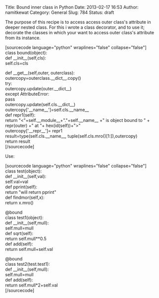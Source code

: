 Title: Bound inner class in Python
Date: 2013-02-17 16:53
Author: namitkewat
Category: General
Slug: 784
Status: draft

The purpose of this recipe is to access access outer class's attribute
in deeper nested class. For this i wrote a class decorator, and to use
it; decorate the classes in which your want to access outer class's
attribute from its instance.

[sourcecode language="python" wraplines="false" collapse="false"]  
class bound(object):  
def \_\_init\_\_(self,cls):  
self.cls=cls

def \_\_get\_\_(self,outer, outerclass):  
outercopy=outerclass.\_\_dict\_\_.copy()  
try:  
outercopy.update(outer.\_\_dict\_\_)  
except AttributeError:  
pass  
outercopy.update(self.cls.\_\_dict\_\_)  
outercopy['\_\_name\_\_']=self.cls.\_\_name\_\_  
def repr1(self):  
return "\<"+self.\_\_module\_\_+"."+self.\_\_name\_\_ +" is object
bound to " + repr(outer) +" at "+ hex(id(self))+"\>"  
outercopy['\_\_repr\_\_']= repr1  
result=type(self.cls.\_\_name\_\_,
tuple(self.cls.mro()[1:]),outercopy)  
return result  
[/sourcecode]

Use:

[sourcecode language="python" wraplines="false" collapse="false"]  
class test(object):  
def \_\_init\_\_(self,val):  
self.val=val  
def pprint(self):  
return "will return pprint"  
def findmor(self,x):  
return x.mro()

@bound  
class test1(object):  
def \_\_init\_\_(self,mull):  
self.mull=mull  
def sqrt(self):  
return self.mull\*\*0.5  
def add(self):  
return self.mull+self.val

@bound  
class test2(test.test1):  
def \_\_init\_\_(self,mull):  
self.mull=mull  
def add(self):  
return self.mull\*2+self.val  
[/sourcecode]
